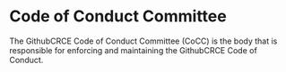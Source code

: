 # Code of Conduct Committee

The GithubCRCE Code of Conduct Committee (CoCC) is the body that is responsible for enforcing and maintaining the GithubCRCE Code of Conduct.